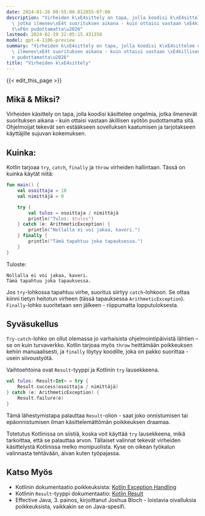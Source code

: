 ```yaml
---
date: 2024-01-26 00:55:09.012855-07:00
description: "Virheiden k\xE4sittely on tapa, jolla koodisi k\xE4sittelee ongelmia,\
  \ jotka ilmenev\xE4t suorituksen aikana - kuin ottaisi vastaan \xE4killisen sy\xF6\
  t\xF6n pudottamatta\u2026"
lastmod: 2024-02-19 22:05:15.431358
model: gpt-4-1106-preview
summary: "Virheiden k\xE4sittely on tapa, jolla koodisi k\xE4sittelee ongelmia, jotka\
  \ ilmenev\xE4t suorituksen aikana - kuin ottaisi vastaan \xE4killisen sy\xF6t\xF6\
  n pudottamatta\u2026"
title: "Virheiden k\xE4sittely"
---
```


{{< edit_this_page >}}

## Mikä & Miksi?
Virheiden käsittely on tapa, jolla koodisi käsittelee ongelmia, jotka ilmenevät suorituksen aikana - kuin ottaisi vastaan äkillisen syötön pudottamatta sitä. Ohjelmoijat tekevät sen estääkseen sovelluksen kaatumisen ja tarjotakseen käyttäjille sujuvan kokemuksen.

## Kuinka:
Kotlin tarjoaa `try`, `catch`, `finally` ja `throw` virheiden hallintaan. Tässä on kuinka käytät niitä:

```Kotlin
fun main() {
    val osoittaja = 10
    val nimittäjä = 0

    try {
        val tulos = osoittaja / nimittäjä
        println("Tulos: $tulos")
    } catch (e: ArithmeticException) {
        println("Nollalla ei voi jakaa, kaveri.")
    } finally {
        println("Tämä tapahtuu joka tapauksessa.")
    }
}
```

Tuloste:
```
Nollalla ei voi jakaa, kaveri.
Tämä tapahtuu joka tapauksessa.
```

Jos `try`-lohkossa tapahtuu virhe, suoritus siirtyy `catch`-lohkoon. Se ottaa kiinni tietyn heitotun virheen (tässä tapauksessa `ArithmeticException`). `Finally`-lohko suoritetaan sen jälkeen - riippumatta lopputuloksesta.

## Syväsukellus
`Try-catch`-lohko on ollut olemassa jo varhaisista ohjelmointipäivistä lähtien – se on kuin turvaverkko. Kotlin tarjoaa myös `throw` heittämään poikkeuksen kehiin manuaalisesti, ja `finally` löytyy koodille, joka on pakko suorittaa - usein siivoustyötä.

Vaihtoehtoina ovat `Result`-tyyppi ja Kotlinin `try` lausekkeena.

```Kotlin
val tulos: Result<Int> = try {
    Result.success(osoittaja / nimittäjä)
} catch (e: ArithmeticException) {
    Result.failure(e)
}
```
Tämä lähestymistapa palauttaa `Result`-olion - saat joko onnistumisen tai epäonnistumisen ilman käsittelemättömän poikkeuksen draamaa.

Totetutus Kotlinissa on siistiä, koska voit käyttää `try` lausekkeena, mikä tarkoittaa, että se palauttaa arvon. Tällaiset valinnat tekevät virheiden käsittelystä Kotlinissa melko monipuolista. Kyse on oikean työkalun valinnasta tehtävään, aivan kuten työpajassa.

## Katso Myös
- Kotlinin dokumentaatio poikkeuksista: [Kotlin Exception Handling](https://kotlinlang.org/docs/exception-handling.html)
- Kotlinin `Result`-tyyppi dokumentaatio: [Kotlin Result](https://kotlinlang.org/api/latest/jvm/stdlib/kotlin/-result/)
- Effective Java, 3. painos, kirjoittanut Joshua Bloch - loistavia oivalluksia poikkeuksista, vaikkakin se on Java-spesifi.
